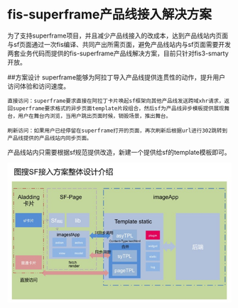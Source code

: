 # fis-superframe产品线接入解决方案

为了支持superframe项目，并且减少产品线接入的改成本，达到产品线站内页面与sf页面通过一次fis编译、共同产出所需页面，避免产品线站内与sf页面需要开发两套业务代码而提供的fis-superframe产品线解决方案，目前只针对fis3-smarty开放。

##方案设计
superframe能够为阿拉丁导入产品线提供连贯性的动作，提升用户访问体验和访问速度。

	直接访问：superframe要求直接在阿拉丁卡片唤起sf框架向其他产品线发送跨域xhr请求，返回superframe要求格式的异步页面template片段组合，然后sf为产品线异步模板提供展现舞台，用户在舞台内浏览，当用户跳出页面时候，销毁场景，推出舞台。

	刷新访问：如果用户已经停留在superframe打开的页面，再次刷新后根据url进行302跳转到产品线提供的产品线站内同步页面。

产品线站内只需要根据sf规范提供改造，新建一个提供给sf的template模板即可。

 ![image](./image/sf_01.jpg)